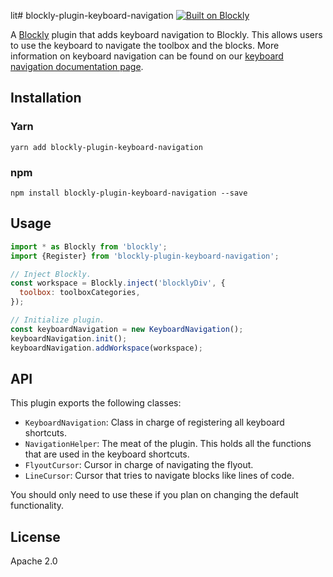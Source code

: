 lit# blockly-plugin-keyboard-navigation [![Built on Blockly](https://tinyurl.com/built-on-blockly)](https://github.com/google/blockly)

<!--
  - TODO: Edit plugin description.
  -->
A [Blockly](https://www.npmjs.com/package/blockly) plugin that adds keyboard
navigation to Blockly. This allows users to use the keyboard to navigate the
toolbox and the blocks. More information on keyboard navigation can be found
on our [keyboard navigation documentation page](https://developers.google.com/blockly/guides/configure/web/keyboard-nav).

## Installation

### Yarn
```
yarn add blockly-plugin-keyboard-navigation
```

### npm
```
npm install blockly-plugin-keyboard-navigation --save
```

## Usage

```js
import * as Blockly from 'blockly';
import {Register} from 'blockly-plugin-keyboard-navigation';

// Inject Blockly.
const workspace = Blockly.inject('blocklyDiv', {
  toolbox: toolboxCategories,
});

// Initialize plugin.
const keyboardNavigation = new KeyboardNavigation();
keyboardNavigation.init();
keyboardNavigation.addWorkspace(workspace);
```

## API
This plugin exports the following classes:
- `KeyboardNavigation`: Class in charge of registering all keyboard shortcuts.
- `NavigationHelper`: The meat of the plugin. This holds all the functions that are used in the keyboard shortcuts. 
- `FlyoutCursor`: Cursor in charge of navigating the flyout.
- `LineCursor`: Cursor that tries to navigate blocks like lines of code.

You should only need to use these if you plan on changing the default functionality.

## License
Apache 2.0
